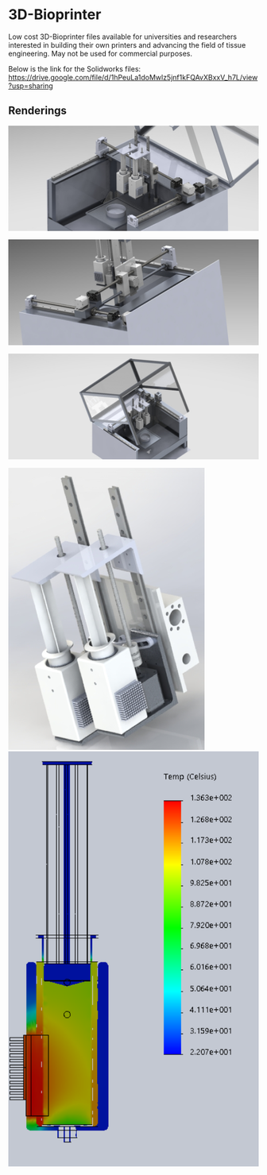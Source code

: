 # 3D-Bioprinter
Low cost 3D-Bioprinter files available for universities and researchers interested in building their own printers and advancing the field of tissue engineering. May not be used for commercial purposes.  

Below is the link for the Solidworks files:
https://drive.google.com/file/d/1hPeuLa1doMwlz5jnf1kFQAvXBxxV_h7L/view?usp=sharing

## Renderings
![design](https://github.com/szoghi/3D-Bioprinter/blob/master/Renderings/design%208.JPG)



![design](https://github.com/szoghi/3D-Bioprinter/blob/master/Renderings/design%203.JPG)



![design](https://github.com/szoghi/3D-Bioprinter/blob/master/Renderings/design%209.JPG)



![design](https://github.com/szoghi/3D-Bioprinter/blob/master/Renderings/Extruder%20assembly.png) ![design](https://github.com/szoghi/3D-Bioprinter/blob/master/Renderings/Thermal%20simulations%20of%20extruder.png)



